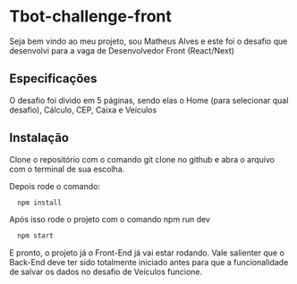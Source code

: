 
# Tbot-challenge-front 

Seja bem vindo ao meu projeto, sou Matheus Alves e este foi o desafio que desenvolvi para a vaga de Desenvolvedor Front (React/Next)

## Especificações

O desafio foi divido em 5 páginas, sendo elas o Home (para selecionar qual desafio), Cálculo, CEP, Caixa e Veículos

## Instalação

Clone o repositório com o comando git clone no github e abra o arquivo com o terminal de sua escolha.

Depois rode o comando:

```bash
  npm install
```

Após isso rode o projeto com o comando npm run dev

```bash
  npm start
```

E pronto, o projeto já o Front-End já vai estar rodando. Vale salienter que o Back-End deve ter sido totalmente iniciado antes para que a funcionalidade de salvar os dados no desafio de Veículos funcione.
    
